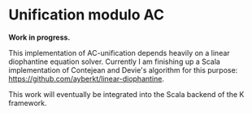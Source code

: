 # Unification modulo AC

__Work in progress.__

This implementation of AC-unification depends heavily on a linear diophantine
equation solver. Currently I am finishing up a Scala implementation of Contejean
and Devie's algorithm for this purpose: https://github.com/ayberkt/linear-diophantine.

This work will eventually be integrated into the Scala backend of the K framework.
